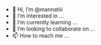- 👋 Hi, I’m @mannatiii
- 👀 I’m interested in ...
- 🌱 I’m currently learning ...
- 💞️ I’m looking to collaborate on ...
- 📫 How to reach me ...

<!---
mannatiii/mannatiii is a ✨ special ✨ repository because its `README.md` (this file) appears on your GitHub profile.
You can click the Preview link to take a look at your changes.
--->
